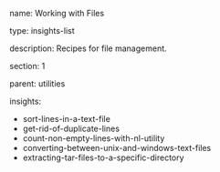 name: Working with Files

type: insights-list

description: Recipes for file management.

section: 1

parent: utilities

insights:
  - sort-lines-in-a-text-file
  - get-rid-of-duplicate-lines
  - count-non-empty-lines-with-nl-utility
  - converting-between-unix-and-windows-text-files
  - extracting-tar-files-to-a-specific-directory
